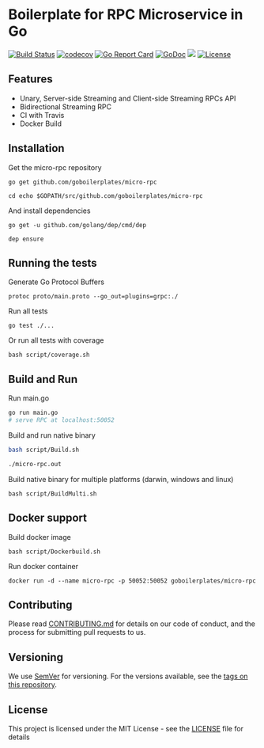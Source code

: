# Boilerplate for RPC Microservice in Go
[![Build Status](https://travis-ci.org/goboilerplates/micro-rpc.svg?branch=master)](https://travis-ci.org/goboilerplates/micro-rpc)
[![codecov](https://codecov.io/gh/goboilerplates/micro-rpc/branch/master/graph/badge.svg)](https://codecov.io/gh/goboilerplates/micro-rpc)
[![Go Report Card](https://goreportcard.com/badge/github.com/goboilerplates/micro-rpc)](https://goreportcard.com/report/github.com/goboilerplates/micro-rpc)
[![GoDoc](https://godoc.org/github.com/goboilerplates/micro-rpc?status.svg)](https://godoc.org/github.com/goboilerplates/micro-rpc)
[![](https://images.microbadger.com/badges/image/goboilerplates/micro-rpc.svg)](https://microbadger.com/images/goboilerplates/micro-rpc)
[![License](https://img.shields.io/badge/license-MIT-blue.svg)](https://github.com/goboilerplates/micro-rpc/blob/master/LICENSE)

## Features
- Unary, Server-side Streaming and Client-side Streaming RPCs API
- Bidirectional Streaming RPC
- CI with Travis
- Docker Build

## Installation

Get the micro-rpc repository

```
go get github.com/goboilerplates/micro-rpc

cd echo $GOPATH/src/github.com/goboilerplates/micro-rpc
```

And install dependencies

```
go get -u github.com/golang/dep/cmd/dep

dep ensure
```

## Running the tests

Generate Go Protocol Buffers
```
protoc proto/main.proto --go_out=plugins=grpc:./
```

Run all tests

```
go test ./...
```

Or run all tests with coverage

```
bash script/coverage.sh
```

## Build and Run

Run main.go
``` bash
go run main.go
# serve RPC at localhost:50052
```

Build and run native binary

``` bash
bash script/Build.sh

./micro-rpc.out
```
Build native binary for multiple platforms (darwin, windows and linux)

```
bash script/BuildMulti.sh
```
## Docker support 

Build docker image

```
bash script/Dockerbuild.sh
```

Run docker container

```
docker run -d --name micro-rpc -p 50052:50052 goboilerplates/micro-rpc
```
## Contributing

Please read [CONTRIBUTING.md](CONTRIBUTING.md) for details on our code of conduct, and the process for submitting pull requests to us.

## Versioning

We use [SemVer](http://semver.org/) for versioning. For the versions available, see the [tags on this repository](https://github.com/goboilerplates/micro-rpc/tags). 

## License

This project is licensed under the MIT License - see the [LICENSE](LICENSE) file for details

